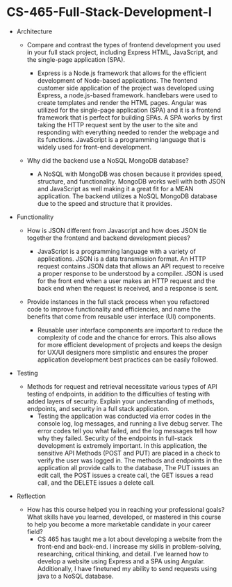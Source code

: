 # CS-465-Full-Stack-Development-I

* Architecture
    * Compare and contrast the types of frontend development you used in your full stack project, including Express HTML, JavaScript, and the single-page application (SPA).
      * Express is a Node.js framework that allows for the efficient development of Node-based applications. The frontend customer side application of the project was developed using Express, a node.js-based framework. handlebars were used to create templates and render the HTML pages. Angular was utilized for the single-page application (SPA) and it is a frontend framework that is perfect for building SPAs. A SPA works by first taking the HTTP request sent by the user to the site and responding with everything needed to render the webpage and its functions. JavaScript is a programming language that is widely used for front-end development.
  
    * Why did the backend use a NoSQL MongoDB database?
      * A NoSQL with MongoDB was chosen because it provides speed, structure, and functionality. MongoDB works well with both JSON and JavaScript as well making it a great fit for a MEAN application. The backend utilizes a NoSQL MongoDB database due to the speed and structure that it provides.

* Functionality
    * How is JSON different from Javascript and how does JSON tie together the frontend and backend development pieces?
      * JavaScript is a programming language with a variety of applications. JSON is a data transmission format. An HTTP request contains JSON data that allows an API request to receive a proper response to be understood by a compiler. JSON is used for the front end when a user makes an HTTP request and the back end when the request is received, and a response is sent.
     
    * Provide instances in the full stack process when you refactored code to improve functionality and efficiencies, and name the benefits that come from reusable user interface (UI) components.
      * Reusable user interface components are important to reduce the complexity of code and the chance for errors. This also allows for more efficient development of projects and keeps the design for UX/UI designers more simplistic and ensures the proper application development best practices can be easily followed. 
 
* Testing
    * Methods for request and retrieval necessitate various types of API testing of endpoints, in addition to the difficulties of testing with added layers of security. Explain your understanding of methods, endpoints, and security in a full stack application.
      * Testing the application was conducted via error codes in the console log, log messages, and running a live debug server. The error codes tell you what failed, and the log messages tell how why they failed. Security of the endpoints in full-stack development is extremely important. In this application, the sensitive API Methods (POST and PUT) are placed in a check to verify the user was logged in. The methods and endpoints in the application all provide calls to the database, The PUT issues an edit call, the POST issues a create call, the GET issues a read call, and the DELETE issues a delete call.

* Reflection
    * How has this course helped you in reaching your professional goals? What skills have you learned, developed, or mastered in this course to help you become a more marketable candidate in your career field?
      * CS 465 has taught me a lot about developing a website from the front-end and back-end. I increase my skills in problem-solving, researching, critical thinking, and detail. I’ve learned how to develop a website using Express and a SPA using Angular. Additionally, I have finetuned my ability to send requests using java to a NoSQL database.
